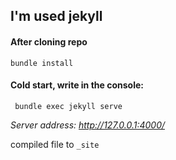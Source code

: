 ## I'm used jekyll
#### After cloning repo
`bundle install`
#### Cold start, write in the console:
` bundle exec jekyll serve`

_Server address: http://127.0.0.1:4000/_
 
compiled file to `_site`
